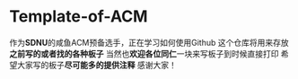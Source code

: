 # Template-of-ACM
作为**SDNU**的咸鱼ACM预备选手，正在学习如何使用Github
这个仓库将用来存放**之前写的或者找的各种板子**
当然也**欢迎各位同仁**一块来写板子到时候直接打印
希望大家写的板子**尽可能多的提供注释**
感谢大家！
